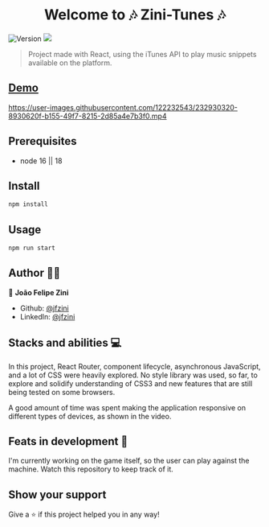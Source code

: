 <h1 align="center">Welcome to 🎶 Zini-Tunes 🎶</h1>
<p>
  <img alt="Version" src="https://img.shields.io/badge/version-1.0.3-blue.svg?cacheSeconds=2592000" />
  <img src="https://img.shields.io/badge/node-16%20%7C%7C%2018-blue.svg" />
</p>

> Project made with React, using the iTunes API to play music snippets available on the platform.

## <a href="https://music-snippets.vercel.app/" target="_blank">Demo</a>


https://user-images.githubusercontent.com/122232543/232930320-8930620f-b155-49f7-8215-2d85a4e7b3f0.mp4


## Prerequisites

- node 16 || 18

## Install

```sh
npm install
```

## Usage

```sh
npm run start
```

## Author 🧑‍💻

👤 **João Felipe Zini**

* Github: [@jfzini](https://github.com/jfzini)
* LinkedIn: [@jfzini](https://linkedin.com/in/jfzini)

## Stacks and abilities 💻

In this project, React Router, component lifecycle, asynchronous JavaScript, and a lot of CSS were heavily explored. No style library was used, so far, to explore and solidify understanding of CSS3 and new features that are still being tested on some browsers.

A good amount of time was spent making the application responsive on different types of devices, as shown in the video.

## Feats in development 🚧

I'm currently working on the game itself, so the user can play against the machine. Watch this repository to keep track of it.


## Show your support

Give a ⭐️ if this project helped you in any way!
